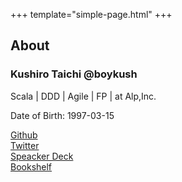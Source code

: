 +++
template="simple-page.html"
+++

## About

### Kushiro Taichi @boykush

Scala | DDD | Agile | FP | at Alp,Inc.

Date of Birth: 1997-03-15

<!-- more -->

<div>
   <a href="https://github.com/boykush" rel="noopener" target="_blank">
   <i class="fab fa-github"></i> Github
   </a>
</div>
<div>
   <a href="https://twitter.com/boykush315" rel="noopener" target="_blank">
   <i class="fab fa-twitter"></i> Twitter
   </a>
</div>
<div>
   <a href="https://speakerdeck.com/boykush" rel="noopener" target="_blank">
     <i class="fa-brands fa-speaker-deck"></i> Speacker Deck
   </a>
</div>
<div>
   <a href="https://www.notion.so/boykush/43264b501a54481bb194311b46a74472?v=021de6fc6a4e4e39b0afca0fd38bdca7" rel="noopener" target="_blank">
   <i class="fas fa-book"></i> Bookshelf
   </a>
</div>
